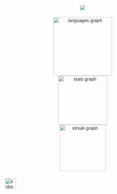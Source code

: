 <div align="center">
  <img src="https://profile-counter.glitch.me/bfigueroa99/count.svg?"  />
</div>

###

<div align="center">
  <img src="https://github-readme-stats.vercel.app/api/top-langs?username=bfigueroa99&locale=en&hide_title=false&layout=compact&card_width=320&langs_count=12&theme=blue-green&hide_border=false" height="190" alt="languages graph" /> <br>
  <img src="https://github-readme-stats.vercel.app/api?username=bfigueroa99&hide_title=false&hide_rank=false&show_icons=true&include_all_commits=true&count_private=true&disable_animations=false&theme=blue-green&locale=en&hide_border=false" height="159" alt="stats graph" /> <br>
  <img src="https://streak-stats.demolab.com?user=bfigueroa99&locale=en&mode=weekly&theme=blue-green&hide_border=false&border_radius=5" height="150" alt="streak graph"  />
</div>

###

<div align="left">
  <a href="https://www.linkedin.com/in/benjam%C3%ADn-figueroa-guzm%C3%A1n-6549a0226/" target="_blank">
    <img src="https://img.shields.io/static/v1?message=LinkedIn&logo=linkedin&label=&color=0077B5&logoColor=white&labelColor=&style=for-the-badge" height="35" alt="linkedin logo"  />
  </a>
</div>

###